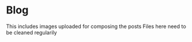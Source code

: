 # Blog
This includes images uploaded for composing the posts
Files here need to be cleaned regularily
